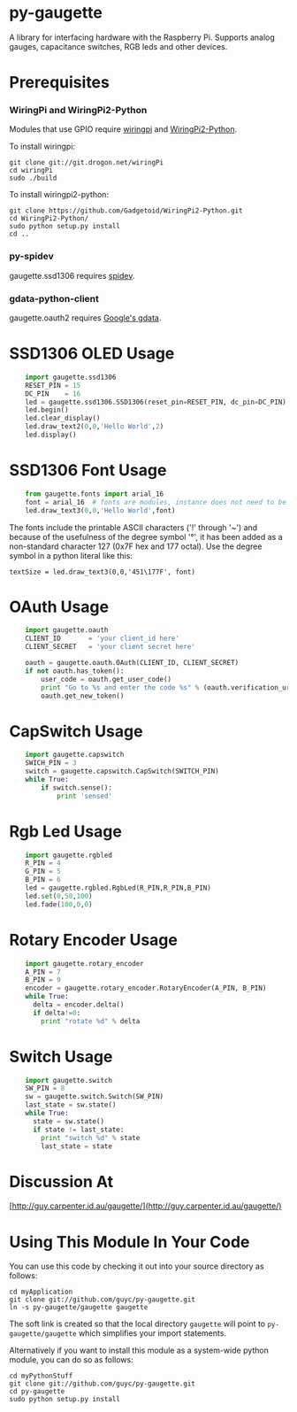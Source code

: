py-gaugette
===========

A library for interfacing hardware with the Raspberry Pi.
Supports analog gauges, capacitance switches, RGB leds and other devices.

Prerequisites
=============

### WiringPi and WiringPi2-Python

Modules that use GPIO require [wiringpi](https://projects.drogon.net/raspberry-pi/wiringpi/) and [WiringPi2-Python](https://github.com/WiringPi/WiringPi2-Python).

To install wiringpi:
```
git clone git://git.drogon.net/wiringPi
cd wiringPi
sudo ./build
```

To install wiringpi2-python:
```
git clone https://github.com/Gadgetoid/WiringPi2-Python.git
cd WiringPi2-Python/
sudo python setup.py install
cd ..
```

### py-spidev

gaugette.ssd1306 requires [spidev](https://github.com/doceme/py-spidev).

### gdata-python-client

gaugette.oauth2 requires [Google's gdata](http://code.google.com/p/gdata-python-client/).

SSD1306 OLED Usage
==================

```python
    import gaugette.ssd1306
    RESET_PIN = 15
    DC_PIN    = 16
    led = gaugette.ssd1306.SSD1306(reset_pin=RESET_PIN, dc_pin=DC_PIN)
    led.begin()
    led.clear_display()
    led.draw_text2(0,0,'Hello World',2)
    led.display()
```

SSD1306 Font Usage
==================

```python
    from gaugette.fonts import arial_16
    font = arial_16  # fonts are modules, instance does not need to be instantiated
    led.draw_text3(0,0,'Hello World',font)
```

The fonts include the printable ASCII characters ('!' through '~') and because of the usefulness of the degree symbol '&deg;', it has been added as a non-standard character 127 (0x7F hex and 177 octal).  Use the degree symbol in a python literal like this: 
```
textSize = led.draw_text3(0,0,'451\177F', font)
```


OAuth Usage
===========

```python
    import gaugette.oauth
    CLIENT_ID       = 'your client_id here'
    CLIENT_SECRET   = 'your client secret here'

    oauth = gaugette.oauth.OAuth(CLIENT_ID, CLIENT_SECRET)
    if not oauth.has_token():
        user_code = oauth.get_user_code()
        print "Go to %s and enter the code %s" % (oauth.verification_url, user_code)
        oauth.get_new_token()
```

CapSwitch Usage
===============

```python
    import gaugette.capswitch
    SWICH_PIN = 3
    switch = gaugette.capswitch.CapSwitch(SWITCH_PIN)
    while True:
        if switch.sense():
            print 'sensed'
```

Rgb Led Usage
=============

```python
    import gaugette.rgbled
    R_PIN = 4
    G_PIN = 5
    B_PIN = 6
    led = gaugette.rgbled.RgbLed(R_PIN,R_PIN,B_PIN)
    led.set(0,50,100)
    led.fade(100,0,0)
```

Rotary Encoder Usage
====================

```python
    import gaugette.rotary_encoder
    A_PIN = 7
    B_PIN = 9
    encoder = gaugette.rotary_encoder.RotaryEncoder(A_PIN, B_PIN)
    while True:
      delta = encoder.delta()
      if delta!=0:
        print "rotate %d" % delta
```

Switch Usage
====================

```python
    import gaugette.switch
    SW_PIN = 8
    sw = gaugette.switch.Switch(SW_PIN)
    last_state = sw.state()
    while True:
      state = sw.state()
      if state != last_state:
        print "switch %d" % state
        last_state = state
```

Discussion At
=============

[http://guy.carpenter.id.au/gaugette/](http://guy.carpenter.id.au/gaugette/)

Using This Module In Your Code
==============================

You can use this code by checking it out into your source directory as follows:

```
cd myApplication
git clone git://github.com/guyc/py-gaugette.git
ln -s py-gaugette/gaugette gaugette
```
The soft link is created so that the local directory `gaugette` will point to 
`py-gaugette/gaugette` which simplifies your import statements.

Alternatively if you want to install this module as a system-wide python module, you can
do so as follows:

```
cd myPythonStuff
git clone git://github.com/guyc/py-gaugette.git
cd py-gaugette
sudo python setup.py install
```


